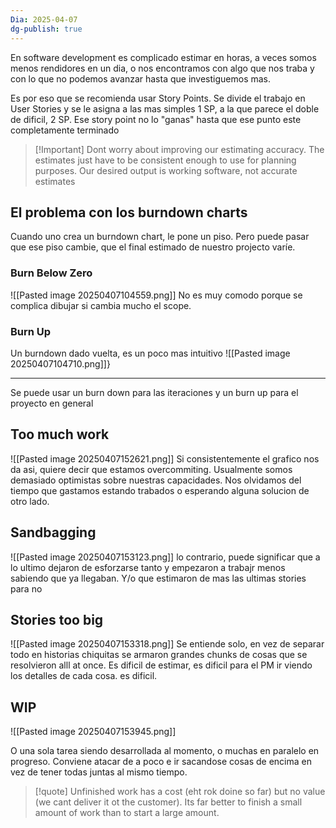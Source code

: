 ```yaml
---
Dia: 2025-04-07
dg-publish: true
---
```

En software development es complicado estimar en horas, a veces somos menos rendidores en un dia, o nos encontramos con algo que nos traba y con lo que no podemos avanzar hasta que investiguemos mas.

Es por eso que se recomienda usar Story Points. Se divide el trabajo en User Stories y se le asigna a las mas simples 1 SP, a la que parece el doble de dificil, 2 SP. Ese story point no lo "ganas" hasta que ese punto este completamente terminado

>[!Important] Dont worry about improving our estimating accuracy. The estimates just have to be consistent enough to use for planning purposes. Our desired output is working software, not accurate estimates


## El problema con los burndown charts 
Cuando uno crea un burndown chart, le pone un piso. Pero puede pasar que ese piso cambie, que el final estimado de nuestro projecto varíe. 
### Burn Below Zero 
![[Pasted image 20250407104559.png]]
No es muy comodo porque se complica dibujar si cambia mucho el scope.

### Burn Up
Un burndown dado vuelta, es un poco mas intuitivo
![[Pasted image 20250407104710.png]]}



--- 
Se puede usar un burn down para las iteraciones y un burn up para el proyecto en general

## Too much work
![[Pasted image 20250407152621.png]]
Si consistentemente el grafico nos da asi, quiere decir que estamos overcommiting. Usualmente somos demasiado optimistas sobre nuestras capacidades. Nos olvidamos del tiempo que gastamos estando trabados o esperando alguna solucion de otro lado.


## Sandbagging
![[Pasted image 20250407153123.png]]
lo contrario, puede significar que a lo ultimo dejaron de esforzarse tanto y empezaron a trabajr menos sabiendo que ya llegaban. Y/o que estimaron de mas las ultimas stories para no  

## Stories too big
![[Pasted image 20250407153318.png]]
Se entiende solo, en vez de separar todo en historias chiquitas se armaron grandes chunks de cosas que se resolvieron alll at once. Es dificil de estimar, es dificil para el PM ir viendo los detalles de cada cosa. es dificil.



## WIP 
![[Pasted image 20250407153945.png]]

O una sola tarea siendo desarrollada al momento, o muchas en paralelo en progreso. Conviene atacar de a poco e ir sacandose cosas de encima en vez de tener todas juntas al mismo tiempo.

>[!quote] Unfinished work has a cost (eht rok doine so far) but no value (we cant deliver it ot the customer). Its far better to finish a small amount of work than to start a large amount.